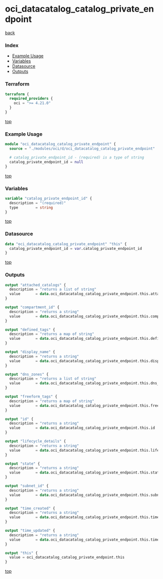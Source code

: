 # oci_datacatalog_catalog_private_endpoint

[back](../oci.md)

### Index

- [Example Usage](#example-usage)
- [Variables](#variables)
- [Datasource](#datasource)
- [Outputs](#outputs)

### Terraform

```terraform
terraform {
  required_providers {
    oci = ">= 4.21.0"
  }
}
```

[top](#index)

### Example Usage

```terraform
module "oci_datacatalog_catalog_private_endpoint" {
  source = "./modules/oci/d/oci_datacatalog_catalog_private_endpoint"

  # catalog_private_endpoint_id - (required) is a type of string
  catalog_private_endpoint_id = null
}
```

[top](#index)

### Variables

```terraform
variable "catalog_private_endpoint_id" {
  description = "(required)"
  type        = string
}
```

[top](#index)

### Datasource

```terraform
data "oci_datacatalog_catalog_private_endpoint" "this" {
  catalog_private_endpoint_id = var.catalog_private_endpoint_id
}
```

[top](#index)

### Outputs

```terraform
output "attached_catalogs" {
  description = "returns a list of string"
  value       = data.oci_datacatalog_catalog_private_endpoint.this.attached_catalogs
}

output "compartment_id" {
  description = "returns a string"
  value       = data.oci_datacatalog_catalog_private_endpoint.this.compartment_id
}

output "defined_tags" {
  description = "returns a map of string"
  value       = data.oci_datacatalog_catalog_private_endpoint.this.defined_tags
}

output "display_name" {
  description = "returns a string"
  value       = data.oci_datacatalog_catalog_private_endpoint.this.display_name
}

output "dns_zones" {
  description = "returns a list of string"
  value       = data.oci_datacatalog_catalog_private_endpoint.this.dns_zones
}

output "freeform_tags" {
  description = "returns a map of string"
  value       = data.oci_datacatalog_catalog_private_endpoint.this.freeform_tags
}

output "id" {
  description = "returns a string"
  value       = data.oci_datacatalog_catalog_private_endpoint.this.id
}

output "lifecycle_details" {
  description = "returns a string"
  value       = data.oci_datacatalog_catalog_private_endpoint.this.lifecycle_details
}

output "state" {
  description = "returns a string"
  value       = data.oci_datacatalog_catalog_private_endpoint.this.state
}

output "subnet_id" {
  description = "returns a string"
  value       = data.oci_datacatalog_catalog_private_endpoint.this.subnet_id
}

output "time_created" {
  description = "returns a string"
  value       = data.oci_datacatalog_catalog_private_endpoint.this.time_created
}

output "time_updated" {
  description = "returns a string"
  value       = data.oci_datacatalog_catalog_private_endpoint.this.time_updated
}

output "this" {
  value = oci_datacatalog_catalog_private_endpoint.this
}
```

[top](#index)